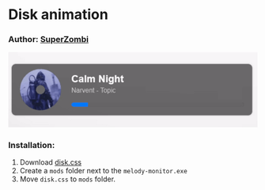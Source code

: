 # Disk animation

### Author: [SuperZombi](https://github.com/SuperZombi)

<img src="disk_animation.gif">

### Installation:
1. Download [disk.css](disk.css)
2. Create a `mods` folder next to the `melody-monitor.exe`
3. Move `disk.css` to `mods` folder.
